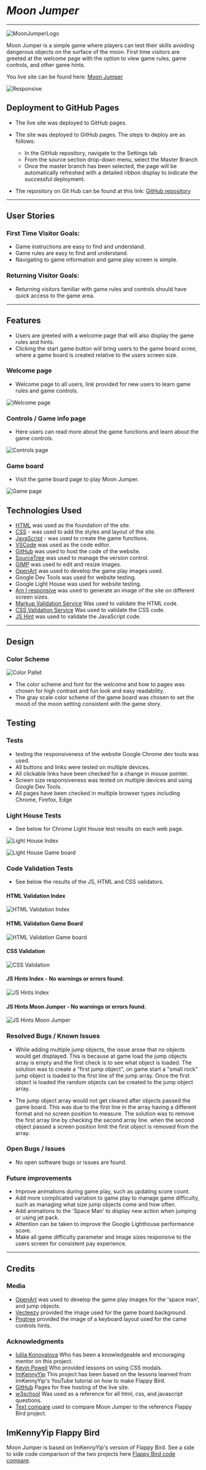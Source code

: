 # *Moon Jumper*
---
![MoonJumperLogo](documentation/images/logo.png)

Moon Jumper is a simple game where players can test their skills avoiding dangerous objects on the surface of the moon. First time visitors are greeted at the welcome page with the option to view game rules, game controls, and other game hints.

You live site can be found here: [Moon Jumper](https://csdavids519.github.io/MoonJumper/)


![Responsive](documentation/images/amiresponsive.png)


## Deployment to GitHub Pages

- The live site was deployed to GitHub pages. 

- The site was deployed to GitHub pages. The steps to deploy are as follows:
    - In the GitHub repository, navigate to the Settings tab
    - From the source section drop-down menu, select the Master Branch
    - Once the master branch has been selected, the page will be automatically refreshed with a detailed ribbon display to indicate the successful deployment.

- The repository on Git Hub can be found at this link: [GitHub repository](https://github.com/csdavids519/MoonJumper)

---
## User Stories

### First Time Visitor Goals:
- Game instructions are easy to find and understand.
- Game rules are easy to find and understand.
- Navigating to game information and game play screen is simple.

### Returning Visitor Goals:
- Returning visitors familiar with game rules and controls should have quick access to the game area.

---
## Features
- Users are greeted with a welcome page that will also display the game rules and hints.
- Clicking the start game button will bring users to the game board scree, where a game board is created relative to the users screen size. 


### Welcome page
- Welcome page to all users, link provided for new users to learn game rules and game controls.

![Welcome page](documentation/images/welcome_small.png)

### Controls / Game info page
- Here users can read more about the game functions and learn about the game controls.

![Controls page](documentation/images/controlshints_small.png)


### Game board
  - Visit the game board page to play Moon Jumper.

![Game page](documentation/images/gameboard_small.png)


## Technologies Used
- [HTML](https://developer.mozilla.org/en-US/docs/Web/HTML) was used as the foundation of the site.
- [CSS](https://developer.mozilla.org/en-US/docs/Web/css) - was used to add the styles and layout of the site.
- [JavaScript](https://www.javascript.com/) - was used to create the game functions.
- [VSCode](https://code.visualstudio.com/) was used as the code editor.
- [GitHub](https://github.com/) was used to host the code of the website.
- [SourceTree](https://www.sourcetreeapp.com/) was used to manage the version control.
- [GIMP](https://www.gimp.org/) was used to edit and resize images.
- [OpenArt](https://openart.ai/home) was used to develop the game play images used.  
- Google Dev Tools was used for website testing.
- Google Light House was used for website testing.
- [Am I responsive](https://ui.dev/amiresponsive) was used to generate an image of the site on different screen sizes.
- [Markup Validation Service](https://validator.w3.org/) Was used to validate the HTML code.
- [CSS Validation Service](https://jigsaw.w3.org/css-validator/) Was used to validate the CSS code.
- [JS Hint](https://jshint.com/) was used to validate the JavaScript code.

---
## Design

### Color Scheme
![Color Pallet](documentation/images/colorpallet.png)

- The color scheme and font for the welcome and how to pages was chosen for high contrast and fun look and easy readability.
- The gray scale color scheme of the game board was chosen to set the mood of the moon setting consistent with the game story. 


## Testing

### Tests
 - testing the responsiveness of the website Google Chrome dev tools was used. 
 - All buttons and links were tested on multiple devices.
 - All clickable links have been checked for a change in mouse pointer. 
 - Screen size responsiveness was tested on multiple devices and using Google Dev Tools.
 - All pages have been checked in multiple browser types including Chrome, Firefox, Edge


### Light House Tests
- See below for Chrome Light House test results on each web page.

![Light House Index](documentation/images/lighthouse_index.png)

![Light House Game board](documentation/images/lighthouse_gameboard.png)


### Code Validation Tests 
- See below the results of the JS, HTML and CSS validators.
#### HTML Validation Index
![HTML Validation Index](documentation/images/validatorhtml_index.png)

#### HTML Validation Game Board
![HTML Validation Game board](documentation/images/validatorhtml_gameboard.png)

#### CSS Validation
![CSS Validation](documentation/images/validatorhtml_css.png)

#### JS Hints Index - No warnings or errors found.
![JS Hints Index](documentation/images/jshint_index.png)

#### JS Hints Moon Jumper - No warnings or errors found.
![JS Hints Moon Jumper](documentation/images/jshint_moonjumper.png)


### Resolved Bugs / Known Issues
- While adding multiple jump objects, the issue arose that no objects would get displayed. This is because at game load the jump objects array is empty and the first check is to see what object is loaded.
The solution was to create a "first jump object", on game start a "small rock" jump object is loaded to the first line of the jump array. Once the first object is loaded the random objects can be created to the jump object array.

- The jump object array would not get cleared after objects passed the game board. This was due to the first line in the array having a different format and no screen position to measure. The solution was to remove the first array line by checking the second array line. when the second object passed a screen position limit the first object is removed from the array.

### Open Bugs / Issues
- No open software bugs or issues are found.

### Future improvements
- Improve animations during game play, such as updating score count.
- Add more complicated variation to game play to manage game difficulty, such as managing what size jump objects come and how often.
- Add animations to the 'Space Man' to display new action when jumping or using jet pack.
- Attention can be taken to improve the Google Lighthouse performance score. 
- Make all game difficulty parameter and image sizes responsive to the users screen for consistent pay experience.

---
## Credits

 ### Media
- [OpenArt](https://openart.ai/home) was used to develop the game play images for the 'space man', and jump objects.
- [Vecteezy](https://www.vecteezy.com/) provided the image used for the game board background.
- [Pngtree](https://pngtree.com/freepng/computer-keyboard-transparent_8957497.html) provided the image of a keyboard layout used for the came controls hints.

### Acknowledgments
- [Iuliia Konovalova](https://github.com/IuliiaKonovalova) Who has been a knowledgeable and encouraging mentor on this project.
- [Kevin Powell](https://www.youtube.com/@KevinPowell) Who provided lessons on using CSS modals.
- [ImKennyYip](https://github.com/ImKennyYip/flappy-bird?tab=readme-ov-file) This project has been based on the lessons learned from ImKennyYip's YouTube tutorial on how to make Flappy Bird.
- [GitHub](https://pages.github.com/) Pages for free hosting of the live site. 
- [w3school](https://www.w3schools.com) Was used as a reference for all html, css, and javascript questions.
- [Text compare](https://www.textcompare.org/) used to compare Moon Jumper to the reference Flappy Bird project.

## ImKennyYip Flappy Bird
Moon Jumper is based on ImKennyYip's version of Flappy Bird.
See a side to side code comparison of the two projects here [Flappy Bird code compare](https://www.textcompare.org/javascript/?id=665c29f374842dd2bc031234).
